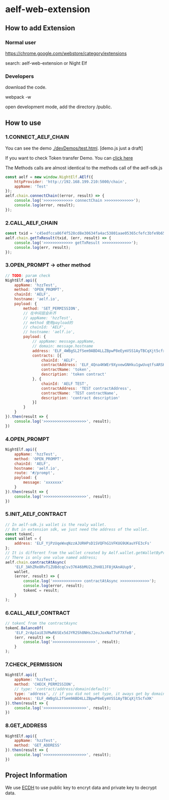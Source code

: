 # aelf-web-extension

## How to add Extension

### Normal user

https://chrome.google.com/webstore/category/extensions

search: aelf-web-extension or Night Elf

### Developers

download the code.

webpack -w

open development mode, add the directory /public.

## How to use

### 1.CONNECT_AELF_CHAIN

You can see the demo [./devDemos/test.html](https://github.com/hzz780/aelf-web-extension/tree/1.0/devDemos). [demo.js just a draft]

If you want to check Token transfer Demo.
You can [click here](https://github.com/hzz780/aelf-web-extension/tree/1.0/demo/token)

The Methods calls are almost identical to the methods call of the aelf-sdk.js

```javascript
const aelf = new window.NightElf.AElf({
    httpProvider: 'http://192.168.199.210:5000/chain',
    appName: 'Test'
});
aelf.chain.connectChain((error, result) => {
    console.log('>>>>>>>>>>>>> connectChain >>>>>>>>>>>>>');
    console.log(error, result);
});
```

### 2.CALL_AELF_CHAIN

```javascript
const txid = 'c45edfcca86f4f528cd8e30634fa4ac53801aae05365cfefc3bfe9b652fe5768';
aelf.chain.getTxResult(txid, (err, result) => {
    console.log('>>>>>>>>>>>>> getTxResult >>>>>>>>>>>>>');
    console.log(err, result);
});
```

### 3.OPEN_PROMPT -> other method

```javascript
// TODO: param check
NightElf.api({
    appName: 'hzzTest',
    method: 'OPEN_PROMPT',
    chainId: 'AELF',
    hostname: 'aelf.io',
    payload: {
        method: 'SET_PERMISSION',
        // 在中间层会补齐
        // appName: 'hzzTest',
        // method 使用payload的
        // chainId: 'AELF',
        // hostname: 'aelf.io',
        payload: {
            // appName: message.appName,
            // domain: message.hostname
            address: 'ELF_4WBgSL2fSem9ABD4LLZBpwP8eEymVSS1AyTBCqXjt5cfxXK',
            contracts: [{
                chainId: 'AELF',
                contractAddress: 'ELF_4Qna4KWEr9XyxewGNHku1gwUvqtfsARSHcwjd3WXBpLw9Yx',
                contractName: 'token',
                description: 'token contract'
            }, {
                chainId: 'AELF TEST',
                contractAddress: 'TEST contractAddress',
                contractName: 'TEST contractName',
                description: 'contract description'
            }]
        }
    }
}).then(result => {
    console.log('>>>>>>>>>>>>>>>>>>>', result);
})
```

### 4.OPEN_PROMPT

```javascript
NightElf.api({
    appName: 'hzzTest',
    method: 'OPEN_PROMPT',
    chainId: 'AELF',
    hostname: 'aelf.io',
    route: '#/prompt',
    payload: {
        message: 'xxxxxxx'
    }
}).then(result => {
    console.log('>>>>>>>>>>>>>>>>>>>', result);
})
```

### 5.INIT_AELF_CONTRACT

```javascript
// In aelf-sdk.js wallet is the realy wallet.
// But in extension sdk, we just need the address of the wallet.
const tokenC;
const wallet = {
    address: 'ELF_YjPzUqeWxqNzzAJURHPsD1SVQFhG1VFKUG9UKauYFE3cFs'
};
// It is different from the wallet created by Aelf.wallet.getWalletByPrivateKey();
// There is only one value named address;
aelf.chain.contractAtAsync(
    'ELF_3AhZRe8RvTiZUBdcqCsv37K46bMU2L2hH81JF8jKAnAUup9',
    wallet,
    (error, result) => {
        console.log('>>>>>>>>>>>>> contractAtAsync >>>>>>>>>>>>>');
        console.log(error, result);
        tokenC = result;
    }
);
```

### 6.CALL_AELF_CONTRACT

```javascript
// tokenC from the contractAsync
tokenC.BalanceOf(
    'ELF_2rAp1aiE3VMwR6SEx5dJYR2Sh8NHsJ2euJoxNaT7uF7XfeB',
    (err, result) => {
        console.log('>>>>>>>>>>>>>>>>>>>', result);
    }
);
```

### 7.CHECK_PERMISSION

```javascript
NightElf.api({
    appName: 'hzzTest',
    method: 'CHECK_PERMISSION',
    // type: 'contract/address/domain(default)'
    type: 'address', // if you did not set type, it aways get by domain.
    address: 'ELF_4WBgSL2fSem9ABD4LLZBpwP8eEymVSS1AyTBCqXjt5cfxXK'
}).then(result => {
    console.log('>>>>>>>>>>>>>>>>>>>', result);
})
```

### 8.GET_ADDRESS

```javascript
NightElf.api({
    appName: 'hzzTest',
    method: 'GET_ADDRESS'
}).then(result => {
    console.log('>>>>>>>>>>>>>>>>>>>', result);
})
```

## Project Information

We use [ECDH](https://github.com/indutny/elliptic) to use public key to  encryt data and private key to decrypt data.